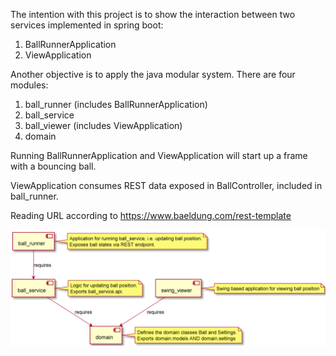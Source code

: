 
The intention with this project is to show the interaction between two services implemented in spring boot: 
1. BallRunnerApplication
2. ViewApplication

Another objective is to apply the java modular system. There are four modules:
1. ball_runner (includes BallRunnerApplication)
2. ball_service
3. ball_viewer (includes ViewApplication)
4. domain

Running BallRunnerApplication and ViewApplication will start up a frame with a bouncing ball.

ViewApplication consumes REST data exposed in BallController, included in ball_runner.

Reading URL according to
https://www.baeldung.com/rest-template

![img.png](img.png)
